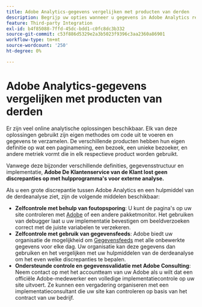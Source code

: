 ```yaml
---
title: Adobe Analytics-gegevens vergelijken met producten van derden
description: Begrijp uw opties wanneer u gegevens in Adobe Analytics rechtstreeks vergelijkt met gegevens die door andere analyseoplossingen worden verzameld.
feature: Third-party Integration
exl-id: b4f85088-7ffd-45dc-bdd1-c0fc8dc3b332
source-git-commit: c53f886d5329e2a3b5023f9396c3aa2360a86901
workflow-type: tm+mt
source-wordcount: '250'
ht-degree: 0%

---
```


# Adobe Analytics-gegevens vergelijken met producten van derden

Er zijn veel online analytische oplossingen beschikbaar. Elk van deze oplossingen gebruikt zijn eigen methodes om code uit te voeren en gegevens te verzamelen. De verschillende producten hebben hun eigen definitie op wat een paginamening, een bezoek, een unieke bezoeker, en andere metriek vormt die in elk respectieve product worden gebruikt.

Vanwege deze bijzonder verschillende definities, gegevensstructuur en implementatie, **Adobe De Klantenservice van de Klant lost geen discrepanties op met hulpprogramma&#39;s voor externe analyse.**

Als u een grote discrepantie tussen Adobe Analytics en een hulpmiddel van de derdeanalyse ziet, zijn de volgende middelen beschikbaar:

* **Zelfcontrole met behulp van foutopsporing**: U kunt de pagina&#39;s op uw site controleren met [Adobe](https://experienceleague.adobe.com/docs/debugger/using/experience-cloud-debugger.html) of een andere pakketmonitor. Het gebruiken van debugger laat u uw implementatie bevestigen om beeldverzoeken correct met de juiste variabelen te verzekeren.
* **Zelfcontrole met gebruik van gegevensfeeds**: Adobe biedt uw organisatie de mogelijkheid om [Gegevensfeeds](/help/export/analytics-data-feed/data-feed-overview.md) met alle onbewerkte gegevens voor elke dag. Uw organisatie kan deze gegevens dan gebruiken en het vergelijken met uw hulpmiddelen van de derdeanalyse om het even welke discrepanties te bepalen.
* **Ondersteunde controle en gegevensvalidatie met Adobe Consulting**: Neem contact op met het accountteam van uw Adobe als u wilt dat een officiële Adobe-medewerker een volledige implementatiecontrole op uw site uitvoert. Ze kunnen een vergadering organiseren met een implementatieconsultant die uw site kan controleren op basis van het contract van uw bedrijf.
